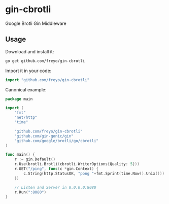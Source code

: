 # gin-cbrotli
Google Brotli Gin Middleware

## Usage

Download and install it:

```sh
go get github.com/freyo/gin-cbrotli
```

Import it in your code:

```go
import "github.com/freyo/gin-cbrotli"
```

Canonical example:

```go
package main

import (
	"fmt"
	"net/http"
	"time"

	"github.com/freyo/gin-cbrotli"
	"github.com/gin-gonic/gin"
	"github.com/google/brotli/go/cbrotli"
)

func main() {
	r := gin.Default()
	r.Use(brotli.Brotli(cbrotli.WriterOptions{Quality: 5}))
	r.GET("/ping", func(c *gin.Context) {
		c.String(http.StatusOK, "pong "+fmt.Sprint(time.Now().Unix()))
	})

	// Listen and Server in 0.0.0.0:8080
	r.Run(":8080")
}
```
